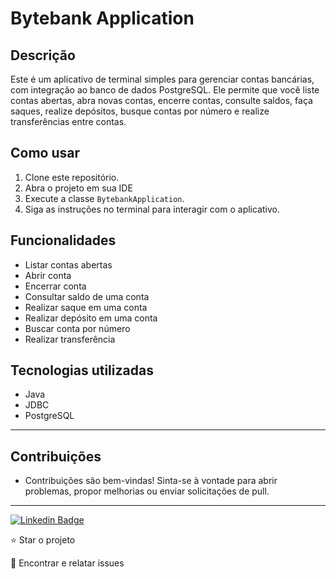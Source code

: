 # Bytebank Application

## Descrição
Este é um aplicativo de terminal simples para gerenciar contas bancárias, com integração ao banco de dados PostgreSQL. Ele permite que você liste contas abertas, abra novas contas, encerre contas, consulte saldos, faça saques, realize depósitos, busque contas por número e realize transferências entre contas.

## Como usar
1. Clone este repositório.
2. Abra o projeto em sua IDE
3. Execute a classe `BytebankApplication`.
4. Siga as instruções no terminal para interagir com o aplicativo.

## Funcionalidades
- Listar contas abertas
- Abrir conta
- Encerrar conta
- Consultar saldo de uma conta
- Realizar saque em uma conta
- Realizar depósito em uma conta
- Buscar conta por número
- Realizar transferência

## Tecnologias utilizadas
- Java
- JDBC
- PostgreSQL

<hr>

## Contribuições
* Contribuições são bem-vindas! Sinta-se à vontade para abrir problemas, propor melhorias ou enviar solicitações de pull.
<hr>

[![Linkedin Badge](https://img.shields.io/badge/-JeanCarlo-blue?style=flat-square&logo=Linkedin&logoColor=white&link=https://www.linkedin.com/in/jeancarlotorre619b/)](https://www.linkedin.com/in/jeancarlotorre619b/)

⭐️ Star o projeto

🐛 Encontrar e relatar issues

